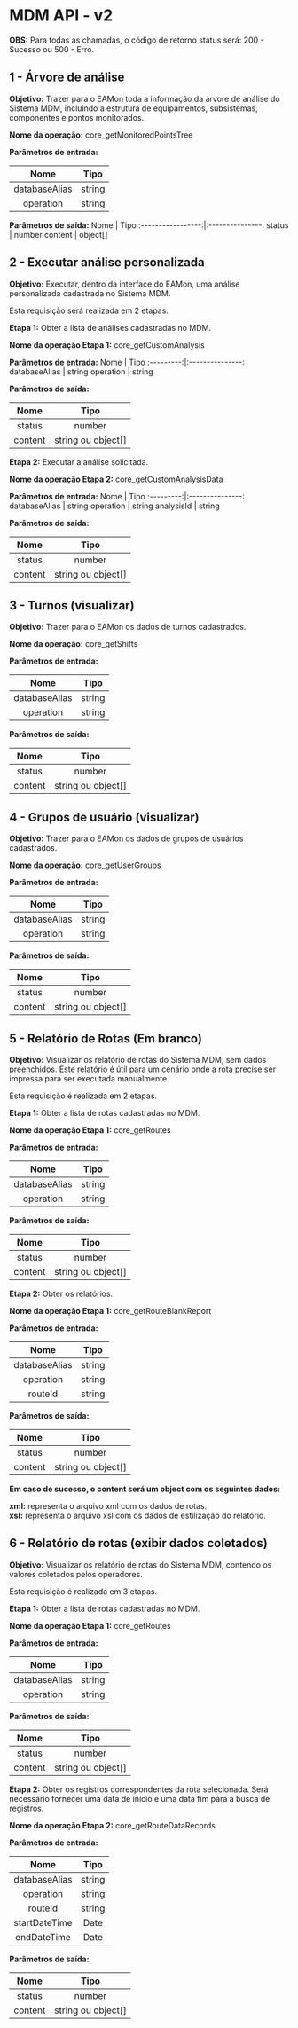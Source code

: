 # MDM API - v2

**OBS:** Para todas as chamadas, o código de retorno status será: 200 - Sucesso ou 500 - Erro.

## 1 - Árvore de análise

**Objetivo:** Trazer para o EAMon toda a informação da árvore de análise do Sistema MDM, incluindo a estrutura de equipamentos, subsistemas, componentes e pontos monitorados.

**Nome da operação:** core_getMonitoredPointsTree

**Parâmetros de entrada:** 

Nome                     |  Tipo
:-----------------------:|:---------------:
databaseAlias            | string
operation                | string

**Parâmetros de saída:**
Nome               |  Tipo
:-----------------:|:---------------:
status             | number
content            | object[]

## 2 - Executar análise personalizada

**Objetivo:** Executar, dentro da interface do EAMon, uma análise personalizada cadastrada no Sistema MDM.

Esta requisição será realizada em 2 etapas.

**Etapa 1:** Obter a lista de análises cadastradas no MDM.

**Nome da operação Etapa 1:** core_getCustomAnalysis

**Parâmetros de entrada:**
Nome       |  Tipo
:---------:|:---------------:
databaseAlias    | string
operation        | string

**Parâmetros de saída:**

Nome       |  Tipo
:---------:|:---------------:
status     | number 
content    | string ou object[]

**Etapa 2:** Executar a análise solicitada.

**Nome da operação Etapa 2:** core_getCustomAnalysisData

**Parâmetros de entrada:**
Nome       |  Tipo
:---------:|:---------------:
databaseAlias    | string
operation        | string
analysisId       | string

**Parâmetros de saída:**

Nome       |  Tipo
:---------:|:---------------:
status     | number 
content    | string ou object[]

## 3 - Turnos (visualizar)

**Objetivo:** Trazer para o EAMon os dados de turnos cadastrados.

**Nome da operação:** core_getShifts

**Parâmetros de entrada:** 

Nome                     |  Tipo
:-----------------------:|:---------------:
databaseAlias            | string
operation                | string

**Parâmetros de saída:**

Nome       |  Tipo
:---------:|:---------------:
status     | number 
content    | string ou object[]

## 4 - Grupos de usuário (visualizar)

**Objetivo:** Trazer para o EAMon os dados de grupos de usuários cadastrados.

**Nome da operação:** core_getUserGroups

**Parâmetros de entrada:** 

Nome                     |  Tipo
:-----------------------:|:---------------:
databaseAlias            | string
operation                | string

**Parâmetros de saída:**

Nome       |  Tipo
:---------:|:---------------:
status     | number 
content    | string ou object[]

## 5 - Relatório de Rotas (Em branco)

**Objetivo:** Visualizar os relatório de rotas do Sistema MDM, sem dados preenchidos. Este relatório é útil para um cenário onde a rota precise ser impressa para ser executada manualmente.

Esta requisição é realizada em 2 etapas.

**Etapa 1:** Obter a lista de rotas cadastradas no MDM.

**Nome da operação Etapa 1:** core_getRoutes

**Parâmetros de entrada:**

Nome       |  Tipo
:---------:|:---------------:
databaseAlias    | string
operation        | string

**Parâmetros de saída:**

Nome       |  Tipo
:---------:|:---------------:
status     | number 
content    | string ou object[]

**Etapa 2:** Obter os relatórios.

**Nome da operação Etapa 1:** core_getRouteBlankReport

**Parâmetros de entrada:**

Nome       |  Tipo
:---------:|:---------------:
databaseAlias    | string
operation        | string
routeId          | string

**Parâmetros de saída:**

Nome       |  Tipo
:---------:|:---------------:
status     | number 
content    | string ou object[]

**Em caso de sucesso, o content será um object com os seguintes dados:**

**xml:** representa o arquivo xml com os dados de rotas.\
**xsl:** representa o arquivo xsl com os dados de estilização do relatório.

## 6 - Relatório de rotas (exibir dados coletados)

**Objetivo:** Visualizar os relatório de rotas do Sistema MDM, contendo os valores coletados pelos operadores.

Esta requisição é realizada em 3 etapas.

**Etapa 1:** Obter a lista de rotas cadastradas no MDM.

**Nome da operação Etapa 1:** core_getRoutes

**Parâmetros de entrada:**

Nome       |  Tipo
:---------:|:---------------:
databaseAlias    | string
operation        | string

**Parâmetros de saída:**

Nome       |  Tipo
:---------:|:---------------:
status     | number 
content    | string ou object[]

**Etapa 2:** Obter os registros correspondentes da rota selecionada. Será necessário fornecer uma data de início e uma data fim para a busca de registros.

**Nome da operação Etapa 2:** core_getRouteDataRecords

**Parâmetros de entrada:**

Nome       |  Tipo
:---------:|:---------------:
databaseAlias    | string
operation        | string
routeId          | string
startDateTime    | Date
endDateTime      | Date


**Parâmetros de saída:**

Nome       |  Tipo
:---------:|:---------------:
status     | number 
content    | string ou object[]

